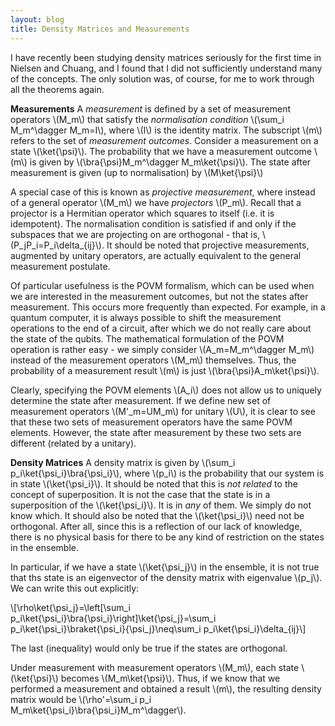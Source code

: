 ```yaml
---
layout: blog
title: Density Matrices and Measurements
---
```

I have recently been studying density matrices seriously for the first time in Nielsen and Chuang, and I found that I did not sufficiently understand many of the concepts. The only solution was, of course, for me to work through all the theorems again.

**Measurements**
A <em>measurement</em> is defined by a set of measurement operators \\(M_m\\) that satisfy the <em>normalisation condition</em> \\(\sum_i M_m^\dagger M_m=I\\), where \\(I\\) is the identity matrix. The subscript \\(m\\) refers to the set of <em>measurement outcomes</em>. Consider a measurement on a state \\(\ket{\psi}\\).  The probability that we have a measurement outcome \\(m\\) is given by \\(\bra{\psi}M_m^\dagger M_m\ket{\psi}\\). The state after measurement is given (up to normalisation) by \\(M\ket{\psi}\\)

A special case of this is known as <em>projective measurement</em>, where instead of a general operator \\(M_m\\) we have <em>projectors</em> \\(P_m\\). Recall that a projector is a Hermitian operator which squares to itself (i.e. it is idempotent). The normalisation condition is satisfied if and only if the subspaces that we are projecting on are orthogonal - that is, \\(P_jP_i=P_i\delta_{ij}\\). It should be noted that projective measurements, augmented by unitary operators, are actually equivalent to the general measurement postulate.

Of particular usefulness is the POVM formalism, which can be used when we are interested in the measurement outcomes, but not the states after measurement. This occurs more frequently than expected. For example, in a quantum computer, it is always possible to shift the measurement operations to the end of a circuit, after which we do not really care about the state of the qubits. The mathematical formulation of the POVM operation is rather easy - we simply consider \\(A_m=M_m^\dagger M_m\\) instead of the measurement operators \\(M_m\\) themselves. Thus, the probability of a measurement result \\(m\\) is just \\(\bra{\psi}A_m\ket{\psi}\\). 

Clearly, specifying the POVM elements \\(A_i\\) does not allow us to uniquely determine the state after measurement. If we define new set of measurement operators \\(M'_m=UM_m\\) for unitary \\(U\\), it is clear to see that these two sets of measurement operators have the same POVM elements. However, the state after measurement by these two sets are different (related by a unitary).

**Density Matrices**
A density matrix is given by \\(\sum_i p_i\ket{\psi_i}\bra{\psi_i}\\), where \\(p_i\\) is the probability that our system is in state \\(\ket{\psi_i}\\). It should be noted that this is <em>not related</em> to the concept of superposition. It is not the case that the state is in a superposition of the \\(\ket{\psi_i}\\). It is in <em>any</em> of them. We simply do not know which. It should also be noted that the \\(\ket{\psi_i}\\) need not be orthogonal. After all, since this is a reflection of our lack of knowledge, there is no physical basis for there to be any kind of restriction on the states in the ensemble.

In particular, if we have a state \\(\ket{\psi_j}\\) in the ensemble, it is not true that ths state is an eigenvector of the density matrix with eigenvalue \\(p_j\\). We can write this out explicitly:

\\[\rho\ket{\psi_j}=\left[\sum_i p_i\ket{\psi_i}\bra{\psi_i}\right]\ket{\psi_j}=\sum_i p_i\ket{\psi_i}\braket{\psi_i}{\psi_j}\neq\sum_i p_i\ket{\psi_i}\delta_{ij}\\]

The last (inequality) would only be true if the states are orthogonal.

Under measurement with measurement operators \\(M_m\\), each state \\(\ket{\psi}\\) becomes \\(M_m\ket{\psi}\\). Thus, if we know that we performed a measurement and obtained a result \\(m\\), the resulting density matrix would be \\(\rho'=\sum_i p_i M_m\ket{\psi_i}\bra{\psi_i}M_m^\dagger\\). 